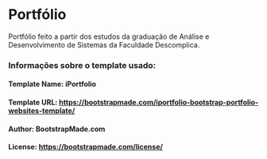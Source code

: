 # Portfólio
Portfólio feito a partir dos estudos da graduação de Análise e Desenvolvimento de Sistemas da Faculdade Descomplica.

### Informações sobre o template usado:

#### Template Name: iPortfolio
#### Template URL: https://bootstrapmade.com/iportfolio-bootstrap-portfolio-websites-template/

#### Author: BootstrapMade.com

#### License: https://bootstrapmade.com/license/
